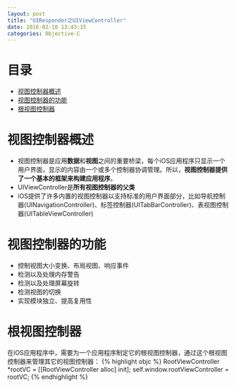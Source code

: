 ```yaml
---
layout: post
title: "UIResponder之UIViewController"
date: 2016-02-10 13:43:15
categories: Objective-C
---
```


# 目录

- [视图控制器概述](#1)
- [视图控制器的功能](#2)
- [根视图控制器](#3)

<a name = "1"></a>

# 视图控制器概述

- 视图控制器是应用**数据**和**视图**之间的重要桥梁，每个iOS应用程序只显示一个用户界面，显示的内容由一个或多个控制器协调管理。所以，**视图控制器提供了一个基本的框架来构建应用程序**。
- UIViewController是**所有视图控制器的父类**
- iOS提供了许多内置的视图控制器以支持标准的用户界面部分，比如导航控制器(UINavigationController)、标签控制器(UITabBarController)、表视图控制器(UITableViewController)

<a name = "2"></a>

# 视图控制器的功能

- 控制视图大小变换、布局视图、响应事件
- 检测以及处理内存警告
- 检测以及处理屏幕旋转
- 检测视图的切换
- 实现模块独立、提高复用性

<a name = "3"></a>

# 根视图控制器

在iOS应用程序中，需要为一个应用程序制定它的根视图控制器，通过这个根视图控制器来管理其它的视图控制器：
{% highlight objc %}
RootViewController *rootVC = [[RootViewController alloc] init];
self.window.rootViewController = rootVC;
{% endhighlight %}